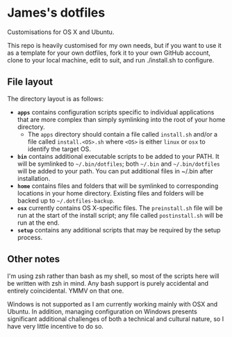 James's dotfiles
================
Customisations for OS X and Ubuntu.

This repo is heavily customised for my own needs, but if you want to use it as a
template for your own dotfiles, fork it to your own GitHub account, clone to
your local machine, edit to suit, and run ./install.sh to configure.

File layout
-----------
The directory layout is as follows:

 * **`apps`** contains configuration scripts specific to individual applications
    that are more complex than simply symlinking into the root of your home
    directory.
    * The `apps` directory should contain a file called `install.sh` and/or a
      file called `install.<OS>.sh` where `<OS>` is either `linux` or `osx`
      to identify the target OS.
 * **`bin`** contains additional executable scripts to be added to your PATH.
    It will be symlinked to `~/.bin/dotfiles`; both `~/.bin` and `~/.bin/dotfiles`
    will be added to your path. You can put additional files in ~/.bin after
    installation.
 * **`home`** contains files and folders that will be symlinked to corresponding
    locations in your home directory. Existing files and folders will be backed
    up to `~/.dotfiles-backup`.
 * **`osx`** currently contains OS X-specific files. The `preinstall.sh` file
    will be run at the start of the install script; any file called
    `postinstall.sh` will be run at the end.
 * **`setup`** contains any additional scripts that may be required by the setup
    process.

Other notes
-----------
I'm using zsh rather than bash as my shell, so most of the scripts here will be
written with zsh in mind. Any bash support is purely accidental and entirely
coincidental. YMMV on that one.

Windows is not supported as I am currently working mainly with OSX and Ubuntu.
In addition, managing configuration on Windows presents significant additional
challenges of both a technical and cultural nature, so I have very little
incentive to do so.